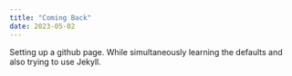 ```yaml
---
title: "Coming Back"
date: 2023-05-02
---
```


Setting up a github page. While simultaneously learning the defaults and also trying to use Jekyll. 

